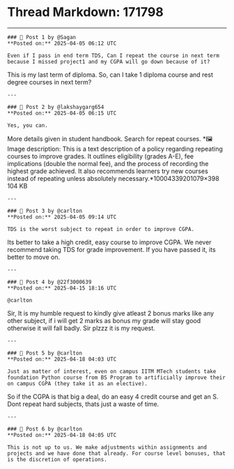 # Thread Markdown: 171798

---

    ### 💬 Post 1 by @Sagan  
    **Posted on:** 2025-04-05 06:12 UTC  

    Even if I pass in end term TDS, Can I repeat the course in next term because I missed project1 and my CGPA will go down because of it?
This is my last term of diploma. So, can I take 1 diploma course and rest degree courses in next term?

    ---

    ### 💬 Post 2 by @lakshaygarg654  
    **Posted on:** 2025-04-05 06:15 UTC  

    Yes, you can.
More details given in student handbook. Search for repeat courses.
*🖼️ Image description: This is a text description of a policy regarding repeating courses to improve grades.  It outlines eligibility (grades A-E), fee implications (double the normal fee), and the process of recording the highest grade achieved.  It also recommends learners try new courses instead of repeating unless absolutely necessary.*10004339201079×398 104 KB

    ---

    ### 💬 Post 3 by @carlton  
    **Posted on:** 2025-04-05 09:14 UTC  

    TDS is the worst subject to repeat in order to improve CGPA.
Its better to take a high credit, easy course to improve CGPA. We never recommend taking TDS for grade improvement. If you have passed it, its better to move on.

    ---

    ### 💬 Post 4 by @22f3000639  
    **Posted on:** 2025-04-15 18:16 UTC  

    @carlton
Sir, It is my humble request to kindly give atleast 2 bonus marks like any other subject, if i will get 2 marks as bonus my grade will stay good otherwise it will fall badly.
Sir plzzz it is my request.

    ---

    ### 💬 Post 5 by @carlton  
    **Posted on:** 2025-04-18 04:03 UTC  

    Just as matter of interest, even on campus IITM MTech students take foundation Python course from BS Program to artificially improve their on campus CGPA (they take it as an elective).
So if the CGPA is that big a deal, do an easy 4 credit course and get an S. Dont repeat hard subjects, thats just a waste of time.

    ---

    ### 💬 Post 6 by @carlton  
    **Posted on:** 2025-04-18 04:05 UTC  

    This is not up to us. We make adjustments within assignments and projects and we have done that already. For course level bonuses, that is the discretion of operations.

    